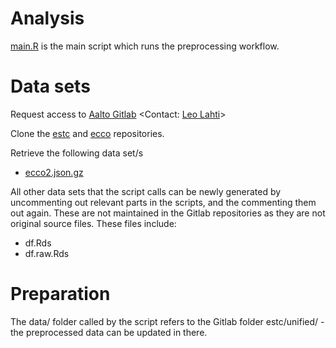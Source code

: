 # Analysis

[main.R](main.R) is the main script which runs the preprocessing
workflow.


# Data sets

Request access to [Aalto Gitlab](https://version.aalto.fi/gitlab/) <Contact: [Leo Lahti](http://www.iki.fi/Leo.Lahti)>

Clone the [estc](https://version.aalto.fi/gitlab/comhis/estc) and
[ecco](https://version.aalto.fi/gitlab/comhis/ecco) repositories.

Retrieve the following data set/s
 * [ecco2.json.gz](https://version.aalto.fi/gitlab/comhis/ecco/blob/master/originals/ecco2.json.gz)

All other data sets that the script calls can be newly generated by
uncommenting out relevant parts in the scripts, and the commenting
them out again. These are not maintained in the Gitlab repositories as
they are not original source files. These files include:

 * df.Rds
 * df.raw.Rds
 


# Preparation 

The data/ folder called by the script refers to the Gitlab folder
estc/unified/ - the preprocessed data can be updated in there.


